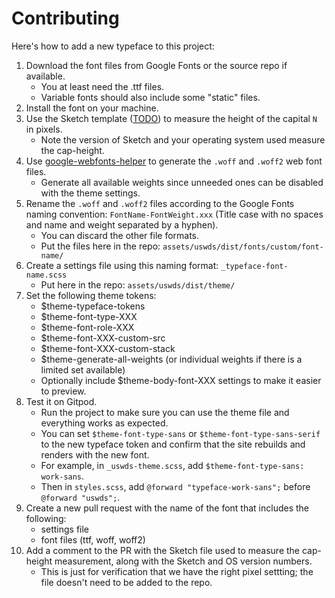 # Contributing

Here's how to add a new typeface to this project:

1. Download the font files from Google Fonts or the source repo if available.
    - You at least need the .ttf files.
    - Variable fonts should also include some "static" files.
1. Install the font on your machine.
1. Use the Sketch template ([TODO](https://github.com/pglevy/uswds-custom-theme-typefaces/issues/8)) to measure the height of the capital `N` in pixels.
    - Note the version of Sketch and your operating system used measure the cap-height.
1. Use [google-webfonts-helper](https://google-webfonts-helper.herokuapp.com/fonts) to generate the `.woff` and `.woff2` web font files.
    - Generate all available weights since unneeded ones can be disabled with the theme settings.
1. Rename the `.woff` and `.woff2` files according to the Google Fonts naming convention: `FontName-FontWeight.xxx` (Title case with no spaces and name and weight separated by a hyphen).
    - You can discard the other file formats.
    - Put the files here in the repo: `assets/uswds/dist/fonts/custom/font-name/`
1. Create a settings file using this naming format: `_typeface-font-name.scss`
    - Put here in the repo: `assets/uswds/dist/theme/`
1. Set the following theme tokens:
    - $theme-typeface-tokens
    - $theme-font-type-XXX
    - $theme-font-role-XXX
    - $theme-font-XXX-custom-src
    - $theme-font-XXX-custom-stack
    - $theme-generate-all-weights (or individual weights if there is a limited set available)
    - Optionally include $theme-body-font-XXX settings to make it easier to preview.
1. Test it on Gitpod.
    - Run the project to make sure you can use the theme file and everything works as expected.
    - You can set `$theme-font-type-sans` or `$theme-font-type-sans-serif` to the new typeface token and confirm that the site rebuilds and renders with the new font.
    - For example, in `_uswds-theme.scss`, add `$theme-font-type-sans: work-sans`.
    - Then in `styles.scss`, add `@forward "typeface-work-sans";` before `@forward "uswds";`.
1. Create a new pull request with the name of the font that includes the following:
    - settings file
    - font files (ttf, woff, woff2)
1. Add a comment to the PR with the Sketch file used to measure the cap-height measurement, along with the Sketch and OS version numbers.
    - This is just for verification that we have the right pixel settting; the file doesn't need to be added to the repo.
    